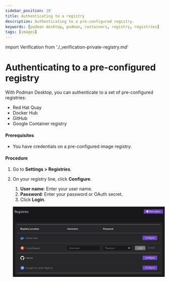```yaml
---
sidebar_position: 10
title: Authenticating to a registry
description: Authenticating to a pre-configured registry.
keywords: [podman desktop, podman, containers, registry, registries]
tags: [images]
---
```


import Verification from './\_verification-private-registry.md'

# Authenticating to a pre-configured registry

With Podman Desktop, you can authenticate to a set of pre-configured registries:

- Red Hat Quay
- Docker Hub
- GitHub
- Google Container registry

#### Prerequisites

- You have credentials on a pre-configured image registry.

#### Procedure

1. Go to **<icon icon="fa-solid fa-cog" size="lg" /> Settings > Registries**.
1. On your registry line, click **Configure**.

   1. **User name**: Enter your user name.
   1. **Password**: Enter your password or OAuth secret.
   1. Click **Login**.

   ![Authenticating to a preconfigured registry](img/authenticating-to-a-preconfigured-registry.png)

<Verification />
